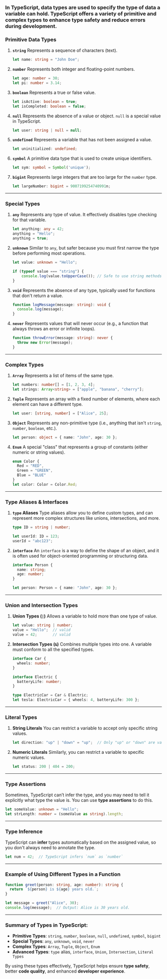 ### In TypeScript, **data types** are used to specify the type of data a variable can hold. TypeScript offers a variety of **primitive** and **complex types** to enhance type safety and reduce errors during development.

### **Primitive Data Types**

1. **`string`**
   Represents a sequence of characters (text).

   ```typescript
   let name: string = "John Doe";
   ```

2. **`number`**
   Represents both integer and floating-point numbers.

   ```typescript
   let age: number = 30;
   let pi: number = 3.14;
   ```

3. **`boolean`**
   Represents a true or false value.

   ```typescript
   let isActive: boolean = true;
   let isCompleted: boolean = false;
   ```

4. **`null`**
   Represents the absence of a value or object. `null` is a special value in TypeScript.

   ```typescript
   let user: string | null = null;
   ```

5. **`undefined`**
   Represents a variable that has not been assigned a value.

   ```typescript
   let uninitialized: undefined;
   ```

6. **`symbol`**
   A primitive data type that is used to create unique identifiers.

   ```typescript
   let sym: symbol = Symbol('unique');
   ```

7. **`bigint`**
   Represents large integers that are too large for the `number` type.

   ```typescript
   let largeNumber: bigint = 9007199254740991n;
   ```

---

### **Special Types**

1. **`any`**
   Represents any type of value. It effectively disables type checking for that variable.

   ```typescript
   let anything: any = 42;
   anything = "Hello";
   anything = true;
   ```

2. **`unknown`**
   Similar to `any`, but safer because you must first narrow the type before performing most operations.

   ```typescript
   let value: unknown = "Hello";

   if (typeof value === "string") {
       console.log(value.toUpperCase()); // Safe to use string methods
   }
   ```

3. **`void`**
   Represents the absence of any type, typically used for functions that don't return a value.

   ```typescript
   function logMessage(message: string): void {
     console.log(message);
   }
   ```

4. **`never`**
   Represents values that will never occur (e.g., a function that always throws an error or infinite loops).

   ```typescript
   function throwError(message: string): never {
     throw new Error(message);
   }
   ```

---

### **Complex Types**

1. **`Array`**
   Represents a list of items of the same type.

   ```typescript
   let numbers: number[] = [1, 2, 3, 4];
   let strings: Array<string> = ["apple", "banana", "cherry"];
   ```

2. **`Tuple`**
   Represents an array with a fixed number of elements, where each element can have a different type.

   ```typescript
   let user: [string, number] = ["Alice", 25];
   ```

3. **`Object`**
   Represents any non-primitive type (i.e., anything that isn't `string`, `number`, `boolean`, etc.).

   ```typescript
   let person: object = { name: "John", age: 30 };
   ```

4. **`Enum`**
   A special "class" that represents a group of constants (either numeric or string values).

   ```typescript
   enum Color {
     Red = "RED",
     Green = "GREEN",
     Blue = "BLUE"
   }
   let color: Color = Color.Red;
   ```

---

### **Type Aliases & Interfaces**

1. **`type` Aliases**
   Type aliases allow you to define custom types, and can represent more complex structures like unions, intersections, and more.

   ```typescript
   type ID = string | number;

   let userId: ID = 123;
   userId = "abc123";
   ```

2. **`interface`**
   An `interface` is a way to define the shape of an object, and it is often used for object-oriented programming or structuring data.

   ```typescript
   interface Person {
     name: string;
     age: number;
   }

   let person: Person = { name: "John", age: 30 };
   ```

---

### **Union and Intersection Types**

1. **Union Types (`|`)**
   Allows a variable to hold more than one type of value.

   ```typescript
   let value: string | number;
   value = "Hello";  // valid
   value = 42;       // valid
   ```

2. **Intersection Types (`&`)**
   Combines multiple types into one. A variable must conform to all the specified types.

   ```typescript
   interface Car {
     wheels: number;
   }

   interface Electric {
     batteryLife: number;
   }

   type ElectricCar = Car & Electric;
   let tesla: ElectricCar = { wheels: 4, batteryLife: 300 };
   ```

---

### **Literal Types**

1. **String Literals**
   You can restrict a variable to accept only specific string values.

   ```typescript
   let direction: "up" | "down" = "up";  // Only "up" or "down" are valid
   ```

2. **Numeric Literals**
   Similarly, you can restrict a variable to specific numeric values.

   ```typescript
   let status: 200 | 404 = 200;
   ```

---

### **Type Assertions**

Sometimes, TypeScript can’t infer the type, and you may need to tell it explicitly what type the value is. You can use **type assertions** to do this.

```typescript
let someValue: unknown = "Hello";
let strLength: number = (someValue as string).length;
```

---

### **Type Inference**

TypeScript can **infer** types automatically based on the assigned value, so you don't always need to annotate the type.

```typescript
let num = 42;  // TypeScript infers `num` as `number`
```

---

### **Example of Using Different Types in a Function**

```typescript
function greet(person: string, age: number): string {
  return `${person} is ${age} years old.`;
}

let message = greet("Alice", 30);
console.log(message);  // Output: Alice is 30 years old.
```

---

### Summary of Types in TypeScript:

* **Primitive Types**: `string`, `number`, `boolean`, `null`, `undefined`, `symbol`, `bigint`
* **Special Types**: `any`, `unknown`, `void`, `never`
* **Complex Types**: `Array`, `Tuple`, `Object`, `Enum`
* **Advanced Types**: `type` alias, `interface`, `Union`, `Intersection`, `Literal Types`

By using these types effectively, TypeScript helps ensure **type safety**, better **code quality**, and enhanced **developer experience**.
